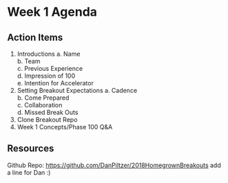 # Week 1 Agenda

## Action Items

1. Introductions
	a. Name   
	b. Team   
	c. Previous Experience  
	d. Impression of 100  
	e. Intention for Accelerator  
2. Setting Breakout Expectations
	a. Cadence  
	b. Come Prepared  
	c. Collaboration  
	d. Missed Break Outs  
3. Clone Breakout Repo
4. Week 1 Concepts/Phase 100 Q&A

## Resources

Github Repo: https://github.com/DanPiltzer/2018HomegrownBreakouts
add a line for Dan :)
